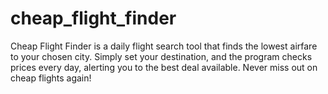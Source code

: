 # cheap_flight_finder
Cheap Flight Finder is a daily flight search tool that finds the lowest airfare to your chosen city. Simply set your destination, and the program checks prices every day, alerting you to the best deal available. Never miss out on cheap flights again!
